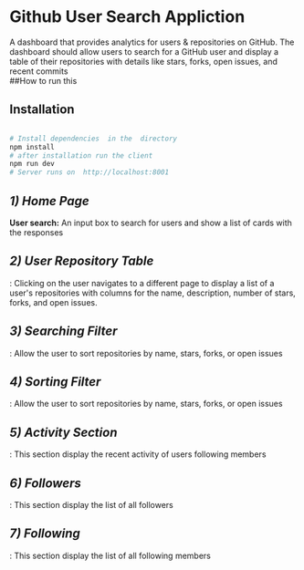 
# Github User Search Appliction
A dashboard that provides analytics for users & repositories on GitHub. The
dashboard should allow users to search for a GitHub user and display a table of
their repositories with details like stars, forks, open issues, and recent commits <br>
##How to run this 

## Installation

```bash

# Install dependencies  in the  directory
npm install
# after installation run the client
npm run dev
# Server runs on  http://localhost:8001
```



<i><h2>1) Home Page</h2></i>
<span><b>User search:</b> An input box to search for users and show a list of cards with the
responses </span>


<i><h2>2) User Repository Table</h2></i>
<span>: Clicking on the user navigates to a different page to
display a list of a user's repositories with columns for the name, description,
number
of stars, forks, and open issues.
</span>



<i><h2>3) Searching Filter</h2></i>
<span>: Allow the user to sort repositories by name, stars, forks, or open
issues
</span>


<i><h2>4) Sorting Filter</h2></i>
<span>: Allow the user to sort repositories by name, stars, forks, or open
issues
</span>


<i><h2>5) Activity Section</h2></i>
<span>: This section display the recent activity of users following members 
</span>

<i><h2>6) Followers</h2></i>
<span>: This section display the list of all followers 
</span>

<i><h2>7) Following</h2></i>
<span>: This section display the list of all following members
</span>

